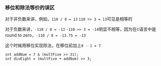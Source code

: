 ### 移位和除法等价的误区

对于非负数来讲，例如，`110 / 8 = 13` `110 >> 3 = 13`可见是相等的

对于负数来讲，`-110 / 8 = -13` `-110 >> 3 = -14`明显不相等，因为在c语言中是round to zero，`-110 / 8 = -13.75 = -13` 

这个时候用移位实现除法，在移位前加上`8 - 1 = 7`

```
int addNum = 7 & (multFive >> 31);
int divEight = (multFive + addNum) >> 3;
```
